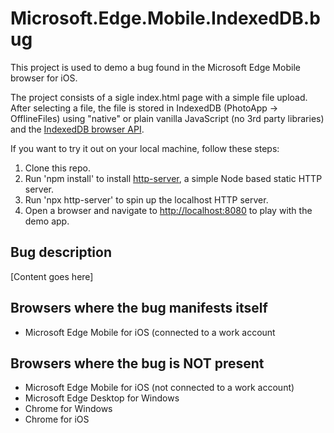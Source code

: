 # Microsoft.Edge.Mobile.IndexedDB.bug

This project is used to demo a bug found in the Microsoft Edge Mobile browser for iOS. 

The project consists of a sigle index.html page with a simple file upload. 
After selecting a file, the file is stored in IndexedDB (PhotoApp -> OfflineFiles) using "native" or plain vanilla JavaScript (no 3rd party libraries) and the <a href="https://developer.mozilla.org/en-US/docs/Web/API/IndexedDB_API" target="_blank">IndexedDB browser API</a>.

If you want to try it out on your local machine, follow these steps:
<ol>
    <li>Clone this repo.</li>
    <li>Run 'npm install' to install <a href="https://www.npmjs.com/package/http-server" target="_blank">http-server</a>, a simple Node based static HTTP server. </li>
    <li>Run 'npx http-server' to spin up the localhost HTTP server.</li>
    <li>Open a browser and navigate to <a href="http://localhost:8080" target="_blank">http://localhost:8080</a> to play with the demo app.</li>
</ol>

## Bug description
[Content goes here]

## Browsers where the bug manifests itself
<ul>
    <li>Microsoft Edge Mobile for iOS (connected to a work account</li>
</ul>

## Browsers where the bug is NOT present
<ul>
    <li>Microsoft Edge Mobile for iOS (not connected to a work account)
    <li>Microsoft Edge Desktop for Windows</li>
    <li>Chrome for Windows</li>
    <li>Chrome for iOS
</ul>

